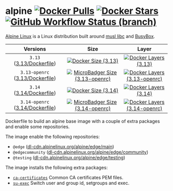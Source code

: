 # alpine [![Docker Pulls](https://badgen.net/docker/pulls/dockage/alpine?icon=docker&label=pulls)](https://hub.docker.com/r/dockage/alpine/) [![Docker Stars](https://badgen.net/docker/stars/dockage/alpine?icon=docker&label=stars)](https://hub.docker.com/r/dockage/alpine/) [![GitHub Workflow Status (branch)](https://img.shields.io/github/workflow/status/dockage/alpine/CI/master)](https://github.com/dockage/alpine/actions/workflows/ci.yaml)

[Alpine Linux](https://alpinelinux.org) is a Linux distribution built around [musl libc](https://www.musl-libc.org) and [BusyBox](https://www.busybox.net).

|                                                Versions                                                 |                                                                    Size                                                                     |                                                                                 Layer                                                                                 |
|:-------------------------------------------------------------------------------------------------------:|:-------------------------------------------------------------------------------------------------------------------------------------------:|:---------------------------------------------------------------------------------------------------------------------------------------------------------------------:|
|   `3.13` ([3.13/Dockerfile](https://github.com/dockage/alpine/blob/master/3.13/Dockerfile))   | [![Docker Size (3.13)](https://badgen.net/docker/size/dockage/alpine/3.13?icon=docker&label=size)](https://hub.docker.com/r/dockage/alpine) |        [![Docker Layers (3.13)](https://badgen.net/docker/layers/dockage/alpine/3.13/amd64?icon=docker&label=layers)](https://hub.docker.com/r/dockage/alpine)        |
| `3.13-openrc` ([3.13/Dockerfile](https://github.com/dockage/alpine/blob/master/3.13/Dockerfile)) |   [![MicroBadger Size (3.13-openrc)](https://badgen.net/docker/size/dockage/alpine/3.13-openrc?icon=docker&label=size)](https://hub.docker.com/r/dockage/alpine)   | [![Docker Layers (3.13-openrc)](https://badgen.net/docker/layers/dockage/alpine/3.13-openrc/amd64?icon=docker&label=layers)](https://hub.docker.com/r/dockage/alpine) |
|   `3.14` ([3.14/Dockerfile](https://github.com/dockage/alpine/blob/master/3.14/Dockerfile))   | [![Docker Size (3.14)](https://badgen.net/docker/size/dockage/alpine/3.14?icon=docker&label=size)](https://hub.docker.com/r/dockage/alpine) |        [![Docker Layers (3.14)](https://badgen.net/docker/layers/dockage/alpine/3.14/amd64?icon=docker&label=layers)](https://hub.docker.com/r/dockage/alpine)        |
| `3.14-openrc` ([3.14/Dockerfile](https://github.com/dockage/alpine/blob/master/3.14/Dockerfile)) |   [![MicroBadger Size (3.14-openrc)](https://badgen.net/docker/size/dockage/alpine/3.14-openrc?icon=docker&label=size)](https://hub.docker.com/r/dockage/alpine)   | [![Docker Layers (3.14-openrc)](https://badgen.net/docker/layers/dockage/alpine/3.14-openrc/amd64?icon=docker&label=layers)](https://hub.docker.com/r/dockage/alpine) |

Dockerfile to build an alpine base image with a couple of extra packages and enable some repositories.

The image enable the following repositories:

- `@edge` ([dl-cdn.alpinelinux.org/alpine/edge/main](http://dl-cdn.alpinelinux.org/alpine/edge/main))
- `@edgecommunity` ([dl-cdn.alpinelinux.org/alpine/edge/community](http://dl-cdn.alpinelinux.org/alpine/edge/community))
- `@testing` ([dl-cdn.alpinelinux.org/alpine/edge/testing](http://dl-cdn.alpinelinux.org/alpine/edge/testing))

The image installs the following extra packages:

- [`ca-certificates`](https://www.mozilla.org/en-US/about/governance/policies/security-group/certs/) Common CA certificates PEM files.
- [`su-exec`](https://github.com/ncopa/su-exec) Switch user and group id, setgroups and exec.

